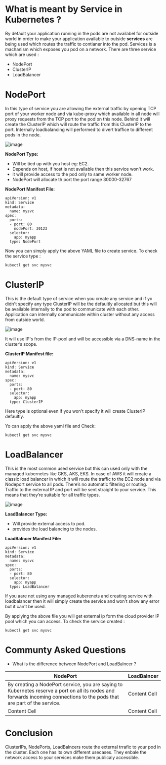 # What is meant by Service in Kubernetes ?

By default your application running in the pods are not availabel for outside world in order to make your application available to outside **services** are being used which routes the traffic to contianer into the pod. Services is a machanism which exposes you pod on a network. There are three service which are used :

- NodePort
- ClusterIP
- LoadBalancer

# NodePort

In this type of service you are allowing the external traffic by opening TCP port of your worker node and via kube-proxy which available in all node will proxy requests from the TCP port to the pod on this node. Behind it will create the ClusterIP which will route the traffic from this ClusterIP to the port. Internally loadbalancing will performed to divert traffice to different pods in the node.

![image](https://user-images.githubusercontent.com/69069614/205437185-296cf220-fd10-43e6-a778-36b08aa23292.png)

**NodePort Type:**

- Will be tied up with you host eg: EC2.
- Depends on host, if host is not available then this service won't work.
- it will provide access to the pod only to same worker node.
- NodePort will allocate th port the port range 30000-32767

**NodePort Manifest File:**

```
apiVersion: v1
kind: Service
metadata:
  name: mysvc
spec:
  ports:
  - port: 80
    nodePort: 30123
  selector:
    app: myapp
  type: NodePort

```

Now you can simply apply the above YAML file to create service. To check the service type :

```
kubectl get svc mysvc
```

# ClusterIP

This is the default type of service when you create any service and if yo didn't specify any type ClusterIP will be the defaultly allocated but this will be available internally to the pod to communicate with each other. Application can internally communicate within cluster without any access from outside world.

![image](https://user-images.githubusercontent.com/69069614/205437234-86c5d379-422c-4296-b0e0-d6ec6b6f0f5b.png)

It will use IP's from the IP-pool and will be accessible via a DNS-name in the cluster’s scope.

**ClusterIP Manifest file:**

```
apiVersion: v1
kind: Service
metadata:
  name: mysvc
spec:
  ports:
  - port: 80
  selector:
    app: myapp
  type: ClusterIP
```

Here type is optional even if you won't specify it will create ClusterIP defaultly.

Yo can apply the above yaml file and Check:

```
kubectl get svc mysvc
```

# LoadBalancer

This is the most common used service but this can used only with the managed kubernetes like GKS, AKS, EKS. In case of AWS it will create a classic load balancer in which it will route the traffic to the EC2 node and via Nodeport service to all pods.  There’s no automatic filtering or routing. Traffic to the external IP and port will be sent straight to your service. This means that they’re suitable for all traffic types.

![image](https://user-images.githubusercontent.com/69069614/205437209-44a2dcb9-ae8f-4a07-8c00-15318387b861.png)

**LoadBalancer Type:**

- Will provide external access to pod.
- provides the load balancing to the nodes.

**LoadBalncer Manifest File:**

```
apiVersion: v1
kind: Service
metadata:
  name: mysvc
spec:
  ports:
  - port: 80
  selector:
    app: myapp
  type: LoadBalancer
```

If you aare not using any managed kuberenets and creating service with loadbalancer then it will simply create the service and won't show any error but it can't be used.

By applying the above file you will get external ip form the cloud provider IP pool which you can access. To check the service created :

```
kubectl get svc mysvc
```

# Communty Asked Questions

- What is the difference between NodePort and LoadBalncer ?

| NodePort      | LoadBalncer   |
| ------------- | ------------- |
| By creating a NodePort service, you are saying to Kubernetes reserve a port on all its nodes and forwards incoming connections to the pods that are part of the service.    | Content Cell  |
| Content Cell  | Content Cell  |

# Conclusion

ClusterIPs, NodePorts, LoadBalncers route the external trrafic to your pod in the cluster. Each one has its own different usecases. They enbale the network access to your services make them publicaly accessible.
